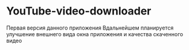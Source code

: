 # YouTube-video-downloader


Первая версия данного приложения
Вдальнейшем планируется улучшение внешнего вида окна приложения и качества скаченного видео
